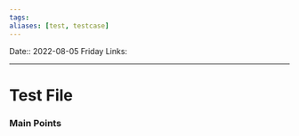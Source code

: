 ```yaml
---
tags: 
aliases: [test, testcase]
---
```

Date:: 2022-08-05 Friday
Links: 
- - -
# Test File
### Main Points
